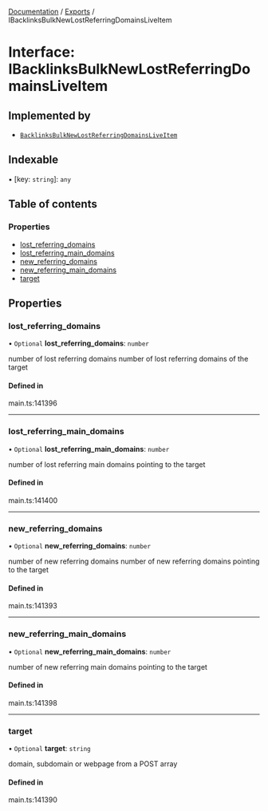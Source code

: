 [Documentation](../README.md) / [Exports](../modules.md) / IBacklinksBulkNewLostReferringDomainsLiveItem

# Interface: IBacklinksBulkNewLostReferringDomainsLiveItem

## Implemented by

- [`BacklinksBulkNewLostReferringDomainsLiveItem`](../classes/BacklinksBulkNewLostReferringDomainsLiveItem.md)

## Indexable

▪ [key: `string`]: `any`

## Table of contents

### Properties

- [lost\_referring\_domains](IBacklinksBulkNewLostReferringDomainsLiveItem.md#lost_referring_domains)
- [lost\_referring\_main\_domains](IBacklinksBulkNewLostReferringDomainsLiveItem.md#lost_referring_main_domains)
- [new\_referring\_domains](IBacklinksBulkNewLostReferringDomainsLiveItem.md#new_referring_domains)
- [new\_referring\_main\_domains](IBacklinksBulkNewLostReferringDomainsLiveItem.md#new_referring_main_domains)
- [target](IBacklinksBulkNewLostReferringDomainsLiveItem.md#target)

## Properties

### lost\_referring\_domains

• `Optional` **lost\_referring\_domains**: `number`

number of lost referring domains
number of lost referring domains of the target

#### Defined in

main.ts:141396

___

### lost\_referring\_main\_domains

• `Optional` **lost\_referring\_main\_domains**: `number`

number of lost referring main domains pointing to the target

#### Defined in

main.ts:141400

___

### new\_referring\_domains

• `Optional` **new\_referring\_domains**: `number`

number of new referring domains
number of new referring domains pointing to the target

#### Defined in

main.ts:141393

___

### new\_referring\_main\_domains

• `Optional` **new\_referring\_main\_domains**: `number`

number of new referring main domains pointing to the target

#### Defined in

main.ts:141398

___

### target

• `Optional` **target**: `string`

domain, subdomain or webpage from a POST array

#### Defined in

main.ts:141390
